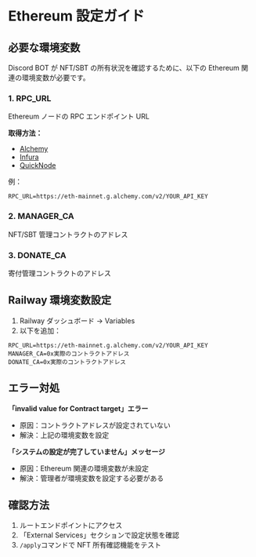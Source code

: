# Ethereum 設定ガイド

## 必要な環境変数

Discord BOT が NFT/SBT の所有状況を確認するために、以下の Ethereum 関連の環境変数が必要です。

### 1. RPC_URL

Ethereum ノードの RPC エンドポイント URL

**取得方法：**

- [Alchemy](https://www.alchemy.com/)
- [Infura](https://infura.io/)
- [QuickNode](https://www.quicknode.com/)

例：

```
RPC_URL=https://eth-mainnet.g.alchemy.com/v2/YOUR_API_KEY
```

### 2. MANAGER_CA

NFT/SBT 管理コントラクトのアドレス

### 3. DONATE_CA

寄付管理コントラクトのアドレス

## Railway 環境変数設定

1. Railway ダッシュボード → Variables
2. 以下を追加：

```
RPC_URL=https://eth-mainnet.g.alchemy.com/v2/YOUR_API_KEY
MANAGER_CA=0x実際のコントラクトアドレス
DONATE_CA=0x実際のコントラクトアドレス
```

## エラー対処

**「invalid value for Contract target」エラー**

- 原因：コントラクトアドレスが設定されていない
- 解決：上記の環境変数を設定

**「システムの設定が完了していません」メッセージ**

- 原因：Ethereum 関連の環境変数が未設定
- 解決：管理者が環境変数を設定する必要がある

## 確認方法

1. ルートエンドポイントにアクセス
2. 「External Services」セクションで設定状態を確認
3. `/apply`コマンドで NFT 所有確認機能をテスト
